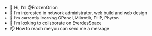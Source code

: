 - 👋 Hi, I’m @FrozenOnion
- 👀 I’m interested in network administrator, web build and web design
- 🌱 I’m currently learning CPanel, Mikrotik, PHP, Phyton 
- 💞️ I’m looking to collaborate on EverdesSpace
- 📫 How to reach me you can send me a message

<!---
FrozenOnion is a ✨ special ✨ repository because its `README.md` (this file) appears on your GitHub profile.
You can click the Preview link to take a look at your changes.
--->
